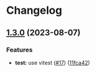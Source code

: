 # Changelog

## [1.3.0](https://github.com/ScribeLabsAI/ScribeAuthNode/compare/1.2.1...1.3.0) (2023-08-07)


### Features

* **test:** use vitest ([#17](https://github.com/ScribeLabsAI/ScribeAuthNode/issues/17)) ([11fca42](https://github.com/ScribeLabsAI/ScribeAuthNode/commit/11fca42bbf7accec60e4aa6ce742d421ae589752))
